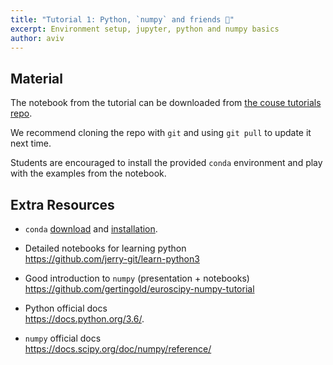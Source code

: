 ```yaml
---
title: "Tutorial 1: Python, `numpy` and friends 🐍"
excerpt: Environment setup, jupyter, python and numpy basics
author: aviv
---
```


## Material

The notebook from the tutorial can be downloaded from
[the couse tutorials repo](https://github.com/vistalab-technion/cs236605-tutorials).

We recommend cloning the repo with `git` and using `git pull` to update it next
time.

Students are encouraged to install the provided `conda` environment and play
with the examples from the notebook.

## Extra Resources

- `conda` [download](https://conda.io/miniconda.html) and
  [installation](https://conda.io/docs/user-guide/install/index.html).

- Detailed notebooks for learning python<br>
  <https://github.com/jerry-git/learn-python3>

- Good introduction to `numpy` (presentation + notebooks)<br>
  <https://github.com/gertingold/euroscipy-numpy-tutorial>

- Python official docs<br>
  <https://docs.python.org/3.6/>.

- `numpy` official docs<br>
  <https://docs.scipy.org/doc/numpy/reference/>
